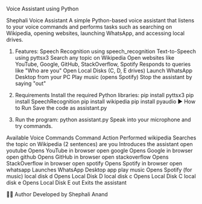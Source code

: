Voice Assistant using Python


Shephali Voice Assistant 
A simple Python-based voice assistant that listens to your voice commands and performs tasks such as searching on Wikipedia, opening websites, launching WhatsApp, and accessing local drives.

1. Features:
Speech Recognition using speech_recognition
Text-to-Speech using pyttsx3
Search any topic on Wikipedia
Open websites like YouTube, Google, GitHub, StackOverflow, Spotify
Responds to queries like "Who are you"
Open Local Disks (C, D, E drives)
Launch WhatsApp Desktop from your PC
Play music (opens Spotify)
Stop the assistant by saying "out"

2. Requirements
Install the required Python libraries:
pip install pyttsx3
pip install SpeechRecognition
pip install wikipedia
pip install pyaudio
▶️ How to Run
Save the code as assistant.py

3. Run the program:
python assistant.py
Speak into your microphone and try commands.

Available Voice Commands
Command	Action Performed
wikipedia <topic>	Searches the topic on Wikipedia (2 sentences)
are you	Introduces the assistant
open youtube	Opens YouTube in browser
open google	Opens Google in browser
open github	Opens GitHub in browser
open stackoverflow	Opens StackOverflow in browser
open spotify	Opens Spotify in browser
open whatsapp	Launches WhatsApp Desktop app
play music	Opens Spotify (for music)
local disk d	Opens Local Disk D
local disk c	Opens Local Disk C
local disk e	Opens Local Disk E
out	Exits the assistant

👩‍💻 Author
Developed by Shephali Anand
